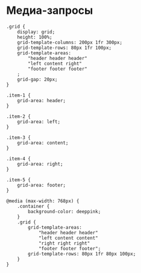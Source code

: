 # Медиа-запросы

    .grid {
        display: grid;
        height: 100%;
        grid-template-columns: 200px 1fr 300px;
        grid-template-rows: 80px 1fr 100px;
        grid-template-areas:
            "header header header"
            "left content right"
            "footer footer footer"
        ;
        grid-gap: 20px;
    }

    .item-1 {
        grid-area: header;
    }

    .item-2 {
        grid-area: left;
    }

    .item-3 {
        grid-area: content;
    }

    .item-4 {
        grid-area: right;
    }

    .item-5 {
        grid-area: footer;
    }

    @media (max-width: 768px) {
        .container {
            background-color: deeppink;
        }
        .grid {
            grid-template-areas:
                "header header header"
                "left content content"
                "right right right"
                "footer footer footer";
            grid-template-rows: 80px 1fr 80px 100px;
        }
    }
